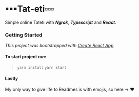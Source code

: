 # ▪▪▪Tat-eti▫▫▫
Simple online Tateti with __*Ngrok*__,  __*Typescript*__ and __*React*__. 

### Getting Started
_This project was bootstrapped with [Create React App](https://github.com/facebook/create-react-app)._

#### To start project *run*:
> `yarn install`
> `yarn start`

#### Lastly
My only way to give life to Readmes is with emojis, so here -> ❤